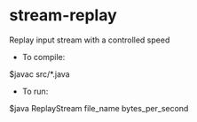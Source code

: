 stream-replay
=============

Replay input stream with a controlled speed


* To compile:

$javac src/*.java

* To run:

$java ReplayStream file_name bytes_per_second


